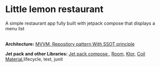 # Little lemon restaurant
A simple restaurant app fully built with jetpack compose that displays a menu list

<table>
  <tr>
   <!-- <td><img src="https://github.com/atebsy/PixaBay-Images-Search/blob/main/Screenshot_20220914-170615_PixaBay%20Images.jpg"></td>
     <td><img src="https://github.com/atebsy/PixaBay-Images-Search/blob/main/Screenshot_20220914-170636_PixaBay%20Images.jpg"></td>-->
  </tr>
 </table>
 
 <b>Architecture:</b> <a href="https://developer.android.com/topic/architecture">MVVM, Repository pattern With SSOT principle</a>
 
 <b>Jet pack and other Libraries:</b> <a href="https://developer.android.com/jetpack/compose"> Jet pack compose </a>,  <a href="https://developer.android.com/jetpack/androidx/releases/room">Room</a>, <a href="https://ktor.io/">Ktor</a>, <a href="https://coil-kt.github.io/coil/compose/">Coil</a> <a href="https://m3.material.io/develop/android/jetpack-compose"> Material</a>,lifecycle, test, junit
